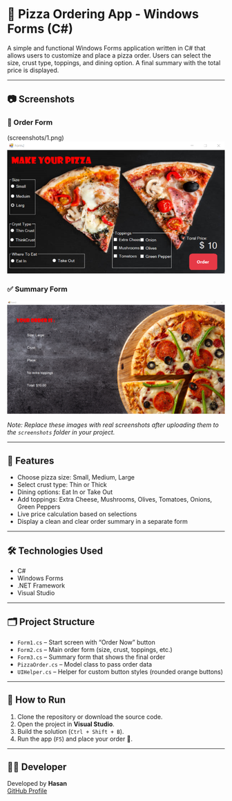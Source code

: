 # 🍕 Pizza Ordering App - Windows Forms (C#)

A simple and functional Windows Forms application written in C# that allows users to customize and place a pizza order. Users can select the size, crust type, toppings, and dining option. A final summary with the total price is displayed.

---

## 📷 Screenshots

### 🧾 Order Form
(screenshots/1.png)
![Order Form](screenshots/2.png)

### ✅ Summary Form
![Summary Form](screenshots/3.png)

*Note: Replace these images with real screenshots after uploading them to the `screenshots` folder in your project.*

---

## 🚀 Features

- Choose pizza size: Small, Medium, Large
- Select crust type: Thin or Thick
- Dining options: Eat In or Take Out
- Add toppings: Extra Cheese, Mushrooms, Olives, Tomatoes, Onions, Green Peppers
- Live price calculation based on selections
- Display a clean and clear order summary in a separate form

---

## 🛠 Technologies Used

- C#
- Windows Forms
- .NET Framework
- Visual Studio

---

## 🗂 Project Structure

- `Form1.cs` – Start screen with “Order Now” button
- `Form2.cs` – Main order form (size, crust, toppings, etc.)
- `Form3.cs` – Summary form that shows the final order
- `PizzaOrder.cs` – Model class to pass order data
- `UIHelper.cs` – Helper for custom button styles (rounded orange buttons)

---

## 🚀 How to Run

1. Clone the repository or download the source code.
2. Open the project in **Visual Studio**.
3. Build the solution (`Ctrl + Shift + B`).
4. Run the app (`F5`) and place your order 🍕.

---

## 👨‍💻 Developer

Developed by **Hasan**  
[GitHub Profile](https://github.com/enhasan9907)
